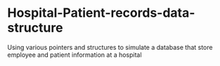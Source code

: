 # Hospital-Patient-records-data-structure
Using various pointers and structures to simulate a database that store employee and patient information at a hospital
